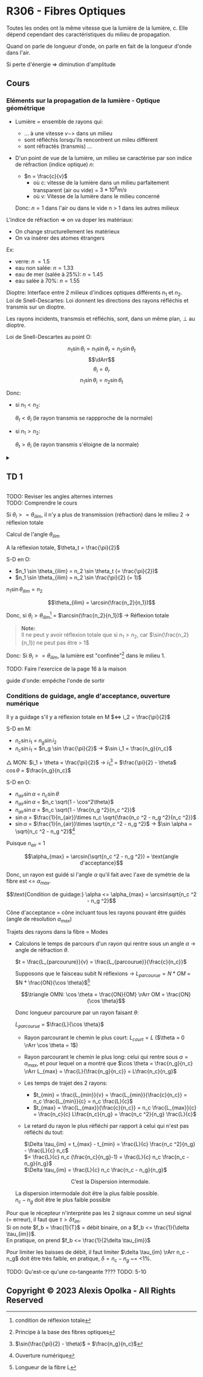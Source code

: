 # R306 - Fibres Optiques

Toutes les ondes ont la même vitesse que la lumière de la
lumière, c. Elle dépend cependant des caractéristiques du milieu de propagation.

Quand on parle de longueur d'onde, on parle en fait de la longueur d'onde dans l'air.

Si perte d'énergie => diminution d'amplitude

## Cours

### Eléments sur la propagation de la lumière - Optique géométrique

- Lumière = ensemble de rayons qui:
  - ... à une vitesse $v->$ dans un milieu
  - sont réfléchis lorsqu'ils rencontrent un mileu différent
  - sont réfractés (transmis) ...

- D'un point de vue de la lumière, un milieu se caractérise par son indice
  de réfraction (indice optique) $n$:

  - $n = \frac{c}{v}$
    - où c: vitesse de la lumière dans un milieu parfaitement transparent (air ou vide) = $3*10^8 m/s$
    - où v: Vitesse de la lumière dans le milieu concerné

  Donc: $n = 1$ dans l'air ou dans le vide
    n > 1 dans les autres milieux

L'indice de réfraction => on va doper les matériaux:

- On change structurellement les matérieux
- On va insérer des atomes étrangers

Ex:

- verre: $n ~= 1.5$
- eau non salée: $n = 1.33$
- eau de mer (salée à 25%): $n = 1.45$
- eau salée à 70%: $n = 1.55$

Dioptre: Interface entre 2 milieux d'indices optiques différents $n_1$ et $n_2$.  
Loi de Snell-Descartes: Loi donnent les directions des rayons réfléchis et transmis sur un dioptre.  

Les rayons incidents, transmsis et réfléchis, sont, dans un même plan, $\perp$ au dioptre.

Loi de Snell-Descartes au point O:

$$n_1 \sin \theta_i = n_1 \sin \theta_r = n_2 \sin \theta_t$$
$$\dArr$$
$$\theta_i = \theta_r$$
$$n_1 \sin \theta_i = n_2 \sin \theta_t$$

Donc:

- si $n_1 < n_2$:

  $\theta_t < \theta_i$ (le rayon transmis se rappproche de la normale)

- si $n_1 > n_2$:

  $\theta_t > \theta_i$ (le rayon transmis s'éloigne de la normale)

<details>
<summary>

## TD 1

</summary>
</details>

TODO: Reviser les angles alternes internes  
TODO: Comprendre le cours

Si $\theta_i >= \theta_{ilim}$, il n'y a plus de transmission (réfraction)
dans le milieu 2 -> réflexion totale

Calcul de l'angle $\theta_{ilim}$

A la réflexion totale, $\theta_t = \frac{\pi}{2}$

S-D en O:

- $n_1 \sin \theta_{ilim} = n_2 \sin \theta_t (= \frac{\pi}{2})$
- $n_1 \sin \theta_{ilim} = n_2 \sin \frac{\pi}{2} (= 1)$

$n_1 \sin \theta_{ilim} = n_2$

$$\theta_{ilim} = \arcsin(\frac{n_2}{n_1})$$

Donc, si $\theta_i > \theta_{ilim}$[^1] = $\arcsin(\frac{n_2}{n_1})$ -> Réflexion totale

> **Note:**  
> Il ne peut y avoir réflexion totale que si $n_1 > n_2$, car $\sin(\frac{n_2}{n_1}) ne peut pas être > 1$

Donc: Si $\theta_i >= \theta_{ilim}$, la lumière est "confinée"[^2] dans le milieu 1.

[^1]: condition de réflexion totale
[^2]: Principe à la base des fibres optiques

TODO: Faire l'exercice de la page 16 à la maison

guide d'onde: empêche l'onde de sortir

### Conditions de guidage, angle d'acceptance, ouverture numérique

Il y a guidage s'il y a réflexion totale en M $<=> i_2 = \frac{\pi}{2}$

S-D en M:

- $n_c \sin i_1$ = $n_g \sin i_2$
- $n_c \sin i_1$ = $n_g \sin \frac{\pi}{2}$ -> $\sin i_1 = \frac{n_g}{n_c}$

$\triangle$ MON: $i_1 + \theta = \frac{\pi}{2}$ -> $i_1$[^3] = $\frac{\pi}{2} - \theta$  
$\cos\theta$ = $\frac{n_g}{n_c}$

S-D en O:

- $n_{air} \sin \alpha$ = $n_c \sin \theta$
- $n_{air} \sin \alpha$ = $n_c \sqrt{1 - \cos^2\theta}$
- $n_{air} \sin \alpha$ = $n_c \sqrt{1 - \frac{n_g ^2}{n_c ^2}}$
- $\sin \alpha$ = $\frac{1}{n_{air}}\times n_c \sqrt{\frac{n_c ^2 - n_g ^2}{n_c ^2}}$
- $\sin \alpha$ = $\frac{1}{n_{air}}\times \sqrt{n_c ^2 - n_g ^2}$ -> $\sin \alpha = \sqrt{n_c ^2 - n_g ^2}$[^4]

Puisque $n_{air}$ = 1

$$\alpha_{max} = \arcsin(\sqrt{n_c ^2 - n_g ^2}) = \text{angle d'acceptance}$$

Donc, un rayon est guidé si l'angle $\alpha$ qu'il fait avec l'axe de symétrie de la fibre est <= $\alpha_{max}$.

$$\text{Condition de guidage:} \alpha <= \alpha_{max} = \arcsin\sqrt{n_c ^2 - n_g ^2}$$

Cône d'acceptance = cône incluant tous les rayons pouvant être guidés (angle de résolution $\alpha_{max}$)

Trajets des rayons dans la fibre = Modes

[^3]: $\sin(\frac{\pi}{2} - \theta)$ = $\frac{n_g}{n_c}$
[^4]: Ouverture numérique

- Calculons le temps de parcours d'un rayon qui rentre sous un angle $\alpha$ -> angle de réfraction $\theta$.

  $t = \frac{L_{parcourure}}{v} = \frac{L_{parcourue}}{\frac{c}{n_c}}$

  Supposons que le faisceau subit N réflexions -> $L_{parcourue} = N * OM$ = $N * \frac{ON}{\cos \theta}$[^5]

  $$\triangle OMN: \cos \theta = \frac{ON}{OM} \rArr OM = \frac{ON}{\cos \theta}$$

  Donc longueur parcourure par un rayon faisant $\theta$:

    $L_{parcourue}$ = $\frac{L}{\cos \theta}$

  - Rayon parcourant le chemin le plus court: $L_{court} = L$ ($\theta = 0 \rArr \cos \theta = 1$)
  - Rayon parcourant le chemin le plus long: celui qui rentre sous $\alpha = \alpha_{max}$, et pour lequel on a montré que $\cos \theta = \frac{n_g}{n_c} \rArr L_{max} = \frac{L}{\frac{n_g}{n_c}} = L\frac{n_c}{n_g}$
  - Les temps de trajet des 2 rayons:
    - $t_{min} = \frac{L_{min}}{v} = \frac{L_{min}}{\frac{c}{n_c}} = n_c \frac{L_{min}}{c} = n_c \frac{L}{c}$
    - $t_{max} = \frac{L_{max}}{\frac{c}{n_c}} = n_c \frac{L_{max}}{c} = \frac{n_c}{c} L\frac{n_c}{n_g} = \frac{n_c ^2}{n_g} \frac{L}{c}$

  - Le retard du rayon le plus réfléchi par rapport à celui qui n'est pas réfléchi du tout:

    $\Delta \tau_{im} = t_{max} - t_{min} = \frac{L}{c} \frac{n_c ^2}{n_g} - \frac{L}{c} n_c$  
    $= \frac{L}{c} n_c (\frac{n_c}{n_g}-1) = \frac{L}{c} n_c \frac{n_c - n_g}{n_g}$  
    $\Delta \tau_{im} = \frac{L}{c} n_c \frac{n_c - n_g}{n_g}$

    $$\text{C'est la Dispersion intermodale.}$$

  La dispersion intermodale doit être la plus faible possible.  
  $n_c - n_g$ doit être le plus faible possible

[^5]: Longueur de la fibre L

Pour que le récepteur n'interprète pas les 2 signaux comme un seul signal (= erreur), il faut que $\tau > \delta\tau_{im}$.  
Si on note $f_b = \frac{1}{T}$ = débit binaire, on a $f_b <= \frac{1}{\delta \tau_{im}}$.  
En pratique, on prend $f_b <= \frac{1}{2\delta \tau_{im}}$

Pour limiter les baisses de débit, il faut limiter $\delta \tau_{im} \rArr n_c - n_g$ doit être très faible, en pratique, $\delta = n_c - n_g$ ~= <1%.

TODO: Qu'est-ce qu'une co-tangeante ????
TODO: 5-10

## Copyright &copy; 2023 Alexis Opolka - All Rights Reserved
